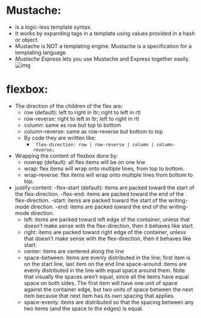 # Mustache:
  - is a logic-less template syntax.
  - It works by expanding tags in a template using values provided in a hash or object.
  - Mustache is NOT a templating engine. Mustache is a specification for a templating language. 
  - *Mustache Express* lets you use Mustache and Express together easily.
![img]('https://miro.medium.com/max/700/1*LbqYj87xlazySm6wE0Q2lA.png')



# flexbox:
* The direction of the children of the flex are:
  - row (default): left to right in ltr; right to left in rtl
  - row-reverse: right to left in ltr; left to right in rtl
  - column: same as row but top to bottom
  - column-reverse: same as row-reverse but bottom to top
  - By code they are written like: 
    - ` flex-direction: row | row-reverse | column | column-reverse;`
* Wrapping the content of flexbox done by:
  - nowrap (default): all flex items will be on one line
  - wrap: flex items will wrap onto multiple lines, from top to bottom.
  - wrap-reverse: flex items will wrap onto multiple lines from bottom to top.
* justify-content:
  -flex-start (default): items are packed toward the start of the flex-direction.
  -flex-end: items are packed toward the end of the flex-direction.
  -start: items are packed toward the start of the writing-mode direction.
  -end: items are packed toward the end of the writing-mode direction.
  - left: items are packed toward left edge of the container, unless that doesn’t make sense with the flex-direction, then it behaves like start.
  - right: items are packed toward right edge of the container, unless that doesn’t make sense with the flex-direction, then it behaves like start.
  - center: items are centered along the line
  - space-between: items are evenly distributed in the line; first item is on the start line, last item on the end line
  space-around: items are evenly distributed in the line with equal space around them. Note that visually the spaces aren’t equal, since all the items have equal space on both sides. The first item will have one unit of space against the container edge, but two units of space between the next item because that next item has its own spacing that applies.
  - space-evenly: items are distributed so that the spacing between any two items (and the space to the edges) is equal.